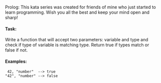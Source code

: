 Prolog:
This kata series was created for friends of mine who just started to learn programming. Wish you all the best and keep your mind open and sharp!

#### Task:
Write a function that will accept two parameters: variable and type and check if type of variable is matching type. Return true if types match or false if not.

#### Examples:
```
 42, "number"  --> true
"42", "number" --> false
```